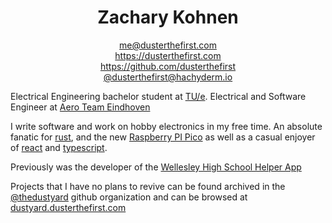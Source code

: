 <h1 align="center">Zachary Kohnen</h1>

<div align="center">

[me@dusterthefirst.com](mailto:me@dusterthefirst.com) \
<https://dusterthefirst.com> \
<https://github.com/dusterthefirst> \
<a rel="me" href="https://hachyderm.io/@dusterthefirst">&#64;dusterthefirst&#64;hachyderm.io</a>

</div>

Electrical Engineering bachelor student at [TU/e][tue]. Electrical and Software Engineer at [Aero Team Eindhoven][aero]

[tue]: https://www.tue.nl/en/ "Eindhoven University of Technology"
[aero]: https://aeroteameindhoven.nl/ "Aero Team Eindhoven"

I write software and work on hobby electronics in my free time.
An absolute fanatic for [rust], and the new [Raspberry PI Pico][pico] as well as
a casual enjoyer of [react] and [typescript].

[rust]: https://www.rust-lang.org/
[pico]: https://www.raspberrypi.org/products/raspberry-pi-pico/

[typescript]: https://www.typescriptlang.org/
[react]: https://reactjs.org/

Previously was the developer of the [Wellesley High School Helper App][whsha]

[whsha]: https://github.com/whsha

Projects that I have no plans to revive can be found archived in the [@thedustyard]
github organization and can be browsed at [dustyard.dusterthefirst.com][dustyard]

[@thedustyard]: https://github.com/TheDustyard
[dustyard]: https://dustyard.dusterthefirst.com/
